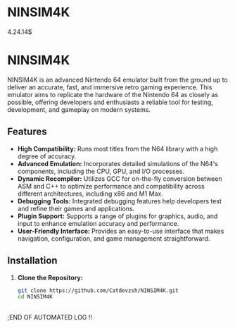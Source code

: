 # NINSIM4K
4.24.14$
# NINSIM4K

NINSIM4K is an advanced Nintendo 64 emulator built from the ground up to deliver an accurate, fast, and immersive retro gaming experience. This emulator aims to replicate the hardware of the Nintendo 64 as closely as possible, offering developers and enthusiasts a reliable tool for testing, development, and gameplay on modern systems.

## Features

- **High Compatibility:** Runs most titles from the N64 library with a high degree of accuracy.
- **Advanced Emulation:** Incorporates detailed simulations of the N64's components, including the CPU, GPU, and I/O processes.
- **Dynamic Recompiler:** Utilizes GCC for on-the-fly conversion between ASM and C++ to optimize performance and compatibility across different architectures, including x86 and M1 Max.
- **Debugging Tools:** Integrated debugging features help developers test and refine their games and applications.
- **Plugin Support:** Supports a range of plugins for graphics, audio, and input to enhance emulation accuracy and performance.
- **User-Friendly Interface:** Provides an easy-to-use interface that makes navigation, configuration, and game management straightforward.

## Installation

1. **Clone the Repository:**
   ```bash
   git clone https://github.com/Catdevzsh/NINSIM4K.git
   cd NINSIM4K
## 
;END OF AUTOMATED LOG
!! 
